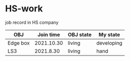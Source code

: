 # HS-work
job record in HS company


|OBJ| Join time | OBJ state |My state|
| --- | --- | --- |---|
| Edge box | 2021.10.30 | living |developing|
| LS3    | 2021.8.30  | living |hand|
